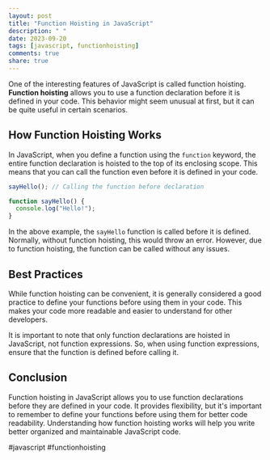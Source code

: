 ```yaml
---
layout: post
title: "Function Hoisting in JavaScript"
description: " "
date: 2023-09-20
tags: [javascript, functionhoisting]
comments: true
share: true
---
```


One of the interesting features of JavaScript is called function hoisting. **Function hoisting** allows you to use a function declaration before it is defined in your code. This behavior might seem unusual at first, but it can be quite useful in certain scenarios.

## How Function Hoisting Works

In JavaScript, when you define a function using the `function` keyword, the entire function declaration is hoisted to the top of its enclosing scope. This means that you can call the function even before it is defined in your code.

```javascript
sayHello(); // Calling the function before declaration

function sayHello() {
  console.log("Hello!");
}
```

In the above example, the `sayHello` function is called before it is defined. Normally, without function hoisting, this would throw an error. However, due to function hoisting, the function can be called without any issues.

## Best Practices

While function hoisting can be convenient, it is generally considered a good practice to define your functions before using them in your code. This makes your code more readable and easier to understand for other developers.

It is important to note that only function declarations are hoisted in JavaScript, not function expressions. So, when using function expressions, ensure that the function is defined before calling it.

## Conclusion

Function hoisting in JavaScript allows you to use function declarations before they are defined in your code. It provides flexibility, but it's important to remember to define your functions before using them for better code readability. Understanding how function hoisting works will help you write better organized and maintainable JavaScript code.

#javascript #functionhoisting